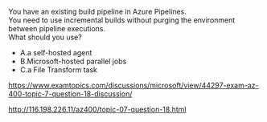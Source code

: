 You have an existing build pipeline in Azure Pipelines.<br/>You need to use incremental builds without purging the environment between pipeline executions.<br/>What should you use?<br/><ul><li class="multi-choice-item correct-hidden"><span class="multi-choice-letter" data-choice-letter="A">A.</span>a self-hosted agent</li><li class="multi-choice-item"><span class="multi-choice-letter" data-choice-letter="B">B.</span>Microsoft-hosted parallel jobs</li><li class="multi-choice-item"><span class="multi-choice-letter" data-choice-letter="C">C.</span>a File Transform task</li></ul><p><a href="https://www.examtopics.com/discussions/microsoft/view/44297-exam-az-400-topic-7-question-18-discussion/">https://www.examtopics.com/discussions/microsoft/view/44297-exam-az-400-topic-7-question-18-discussion/</a></p><p><a href="http://116.198.226.11/az400/topic-07-question-18.html">http://116.198.226.11/az400/topic-07-question-18.html</a></p><script src="https://giscus.app/client.js"                    data-repo="azsamples/az204"                    data-repo-id="R_kgDOMRXzDQ"                    data-category="General"                    data-category-id="DIC_kwDOMRXzDc4Cgi27"                    data-mapping="pathname"                    data-strict="1"                    data-reactions-enabled="0"                    data-emit-metadata="0"                    data-input-position="bottom"                    data-theme="preferred_color_scheme"                    data-lang="en"                    crossorigin="anonymous"                    async>                    </script>